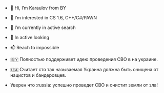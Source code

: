 - 👋 Hi, I’m Karaulov from BY
- 👀 I’m interested in CS 1.6, C++/C#/PAWN
- 🌱 I’m currently in active search
- 💞️ In active looking
- 📫 Reach to impossible













- 🇧🇾 Полностью поддерживет идею проведения СВО в на украине.
- 🇺🇦 Считает сто так называемая Украина должна быть очищена от нацистов и бандеровцев.
- Уверен что :russia: успешно проведет СВО и очистит земли от зла!
<!---
UnrealKaraulov/UnrealKaraulov is a ✨ special ✨ repository because its `README.md` (this file) appears on your GitHub profile.
You can click the Preview link to take a look at your changes.
--->
